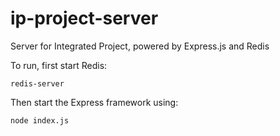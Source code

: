 # ip-project-server
Server for Integrated Project, powered by Express.js and Redis

To run, first start Redis:
```
redis-server
```

Then start the Express framework using:
```
node index.js
```
